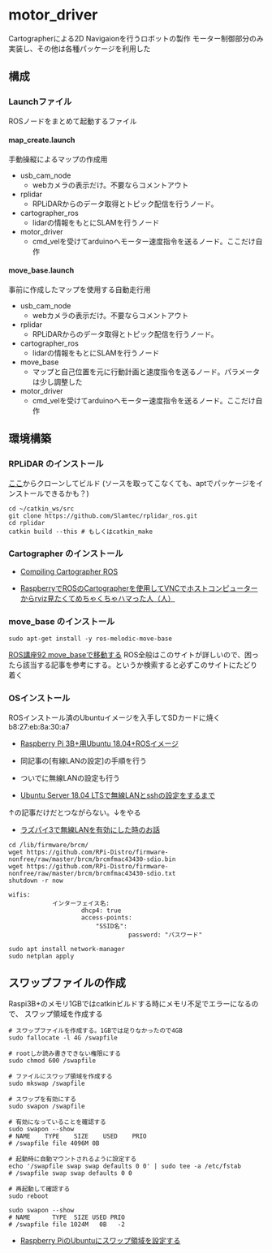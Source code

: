 # motor_driver
Cartographerによる2D Navigaionを行うロボットの製作
モーター制御部分のみ実装し、その他は各種パッケージを利用した

## 構成

### Launchファイル
ROSノードをまとめて起動するファイル

#### map_create.launch
手動操縦によるマップの作成用

- usb_cam_node
  - webカメラの表示だけ。不要ならコメントアウト
- rplidar
  - RPLiDARからのデータ取得とトピック配信を行うノード。
- cartographer_ros
  - lidarの情報をもとにSLAMを行うノード
- motor_driver
  - cmd_velを受けてarduinoへモーター速度指令を送るノード。ここだけ自作


#### move_base.launch
事前に作成したマップを使用する自動走行用

- usb_cam_node
  - webカメラの表示だけ。不要ならコメントアウト
- rplidar
  - RPLiDARからのデータ取得とトピック配信を行うノード。
- cartographer_ros
  - lidarの情報をもとにSLAMを行うノード
- move_base
  - マップと自己位置を元に行動計画と速度指令を送るノード。パラメータは少し調整した
- motor_driver
  - cmd_velを受けてarduinoへモーター速度指令を送るノード。ここだけ自作


## 環境構築
### RPLiDAR のインストール
[ここ](https://github.com/Slamtec/rplidar_ros)からクローンしてビルド
(ソースを取ってこなくても、aptでパッケージをインストールできるかも？)
```
cd ~/catkin_ws/src
git clone https://github.com/Slamtec/rplidar_ros.git
cd rplidar
catkin build --this # もしくはcatkin_make

```
### Cartographer のインストール
- [Compiling Cartographer ROS](https://google-cartographer-ros.readthedocs.io/en/latest/compilation.html#system-requirements)

- [RaspberryでROSのCartographerを使用してVNCでホストコンピューターからrviz見たくてめちゃくちゃハマった人（人）](https://qiita.com/ink_off/items/11ca70f411206f4e7aa6)


### move_base のインストール
```
sudo apt-get install -y ros-melodic-move-base
```
[ROS講座92 move_baseで移動する](https://qiita.com/srs/items/8e65f04976abb837d207) 
ROS全般はこのサイトが詳しいので、困ったら該当する記事を参考にする。というか検索すると必ずこのサイトにたどり着く

### OSインストール
ROSインストール済のUbuntuイメージを入手してSDカードに焼く
b8:27:eb:8a:30:a7
- [Raspberry Pi 3B+用Ubuntu 18.04+ROSイメージ](https://b.ueda.tech/?post=20190618_raspimouse)


- 同記事の[有線LANの設定]の手順を行う
- ついでに無線LANの設定も行う

- [Ubuntu Server 18.04 LTSで無線LANとsshの設定をするまで](https://qiita.com/borchi-no/items/69e8c3cea884da111c95)

↑の記事だけだとつながらない。↓をやる

- [ラズパイ3で無線LANを有効にした時のお話](https://ochanjanai.net/it/146)

```
cd /lib/firmware/brcm/
wget https://github.com/RPi-Distro/firmware-nonfree/raw/master/brcm/brcmfmac43430-sdio.bin
wget https://github.com/RPi-Distro/firmware-nonfree/raw/master/brcm/brcmfmac43430-sdio.txt
shutdown -r now
```

```
wifis:
            インターフェイス名:
                    dhcp4: true
                    access-points:
                        "SSID名":
                                 password: "パスワード"
```

```
sudo apt install network-manager
sudo netplan apply
```


## スワップファイルの作成
Raspi3B+のメモリ1GBではcatkinビルドする時にメモリ不足でエラーになるので、
スワップ領域を作成する

```
# スワップファイルを作成する。1GBでは足りなかったので4GB
sudo fallocate -l 4G /swapfile

# rootしか読み書きできない権限にする
sudo chmod 600 /swapfile

# ファイルにスワップ領域を作成する
sudo mkswap /swapfile

# スワップを有効にする
sudo swapon /swapfile

# 有効になっていることを確認する
sudo swapon --show
# NAME    TYPE    SIZE    USED    PRIO
# /swapfile file 4096M 0B

# 起動時に自動マウントされるように設定する
echo '/swapfile swap swap defaults 0 0' | sudo tee -a /etc/fstab
# /swapfile swap swap defaults 0 0

# 再起動して確認する
sudo reboot

sudo swapon --show
# NAME      TYPE  SIZE USED PRIO
# /swapfile file 1024M   0B   -2

```

- [Raspberry PiのUbuntuにスワップ領域を設定する](https://qiita.com/zrock/items/71e3874cb83ed12ec405)
